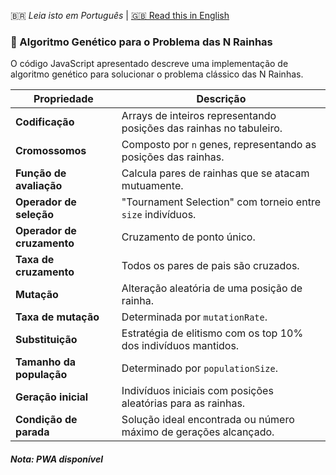 🇧🇷 *Leia isto em Português* | [🇬🇧 Read this in English](README_EN.md)

### 🧬 Algoritmo Genético para o Problema das N Rainhas

O código JavaScript apresentado descreve uma implementação de algoritmo genético para solucionar o problema clássico das N Rainhas.

| Propriedade                 | Descrição                                                                                   |
|-----------------------------|-------------------------------------------------------------------------------------------|
| **Codificação**             | Arrays de inteiros representando posições das rainhas no tabuleiro.                        |
| **Cromossomos**             | Composto por `n` genes, representando as posições das rainhas.                             |
| **Função de avaliação**     | Calcula pares de rainhas que se atacam mutuamente.                                        |
| **Operador de seleção**     | "Tournament Selection" com torneio entre `size` indivíduos.                                |
| **Operador de cruzamento**  | Cruzamento de ponto único.                                                                 |
| **Taxa de cruzamento**      | Todos os pares de pais são cruzados.                                                      |
| **Mutação**                 | Alteração aleatória de uma posição de rainha.                                              |
| **Taxa de mutação**         | Determinada por `mutationRate`.                                                            |
| **Substituição**            | Estratégia de elitismo com os top 10% dos indivíduos mantidos.                             |
| **Tamanho da população**    | Determinado por `populationSize`.                                                          |
| **Geração inicial**         | Indivíduos iniciais com posições aleatórias para as rainhas.                               |
| **Condição de parada**      | Solução ideal encontrada ou número máximo de gerações alcançado.                           |

#### _**Nota: PWA disponível**_
